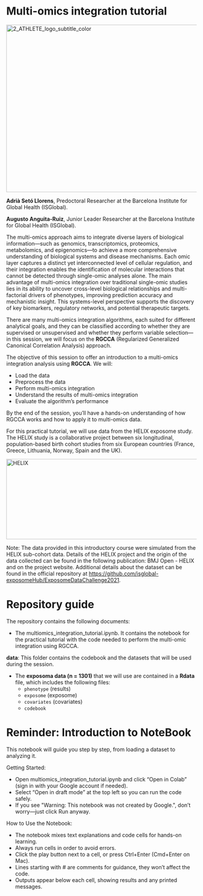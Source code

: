 # Multi-omics integration tutorial

<img width="1419" height="442" alt="2_ATHLETE_logo_subtitle_color" src="https://github.com/user-attachments/assets/b7a1faeb-1263-41e8-a5bb-060e913c28d2" />

**Adrià Setó Llorens**, Predoctoral Researcher at the Barcelona Institute for Global Health (ISGlobal).

**Augusto Anguita-Ruiz**, Junior Leader Researcher at the Barcelona Institute for Global Health (ISGlobal).

The multi-omics approach aims to integrate diverse layers of biological information—such as genomics, transcriptomics, proteomics, metabolomics, and epigenomics—to achieve a more comprehensive understanding of biological systems and disease mechanisms. Each omic layer captures a distinct yet interconnected level of cellular regulation, and their integration enables the identification of molecular interactions that cannot be detected through single-omic analyses alone. The main advantage of multi-omics integration over traditional single-omic studies lies in its ability to uncover cross-level biological relationships and multi-factorial drivers of phenotypes, improving prediction accuracy and mechanistic insight. This systems-level perspective supports the discovery of key biomarkers, regulatory networks, and potential therapeutic targets.

There are many multi-omics integration algorithms, each suited for different analytical goals, and they can be classified according to whether they are supervised or unsupervised and whether they perform variable selection—in this session, we will focus on the **RGCCA** (Regularized Generalized Canonical Correlation Analysis) approach.

The objective of this session to offer an introduction to a multi-omics integration analysis using **RGCCA**. We will:
* Load the data
* Preprocess the data
* Perform multi-omics integration
* Understand the results of multi-omics integration
* Evaluate the algorithm’s performance

By the end of the session, you’ll have a hands-on understanding of how RGCCA works and how to apply it to multi-omics data.

For this practical tutorial, we will use data from the HELIX exposome study. The HELIX study is a collaborative project between six longitudinal, population-based birth cohort studies from six European countries (France, Greece, Lithuania, Norway, Spain and the UK).

<img width="1024" height="212" alt="HELIX" src="https://github.com/user-attachments/assets/090ed53b-dda4-4383-9b9a-0966efc3f90d" />

Note: The data provided in this introductory course were simulated from the HELIX sub-cohort data. Details of the HELIX project and the origin of the data collected can be found in the following publication: BMJ Open - HELIX and on the project website. Additional details about the dataset can be found in the official repository at https://github.com/isglobal-exposomeHub/ExposomeDataChallenge2021.

# Repository guide
The repository contains the following documents:

* The multiomics_integration_tutorial.ipynb. It contains the notebook for the practical tutorial with the code needed to perform the multi-omic integration using RGCCA.

**data**: This folder contains the codebook and the datasets that will be used during the session.

* The **exposoma data (n = 1301)** that we will use are contained in a **Rdata** file, which includes the following files:
    * `phenotype` (results)
    * `exposome` (exposome)
    * `covariates` (covariates)
    * `codebook`

# Reminder: Introduction to NoteBook
This notebook will guide you step by step, from loading a dataset to analyzing it.

Getting Started:
* Open multiomics_integration_tutorial.ipynb and click “Open in Colab” (sign in with your Google account if needed).
* Select “Open in draft mode” at the top left so you can run the code safely.
* If you see "Warning: This notebook was not created by Google.", don’t worry—just click Run anyway.

How to Use the Notebook:
* The notebook mixes text explanations and code cells for hands-on learning.
* Always run cells in order to avoid errors.
* Click the play button next to a cell, or press Ctrl+Enter (Cmd+Enter on Mac).
* Lines starting with # are comments for guidance, they won’t affect the code.
* Outputs appear below each cell, showing results and any printed messages.

